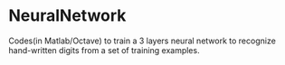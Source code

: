 # NeuralNetwork
Codes(in Matlab/Octave) to train a 3 layers neural network to recognize hand-written digits from a set of training examples.
